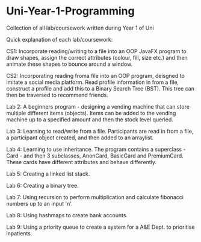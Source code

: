 # Uni-Year-1-Programming
Collection of all lab/coursework written during Year 1 of Uni


Quick explanation of each lab/coursework:

CS1:
Incorporate reading/writing to a file into an OOP JavaFX program to draw shapes, assign the correct attributes (colour, fill, size etc.) 
and then animate these shapes to bounce around a window.

CS2:
Incorporating reading froma file into an OOP program, deisgned to imitate a social media platform. Read profile information in from a file, 
construct a profile and add this to a Binary Search Tree (BST). This tree can then be traversed to recommend friends.

Lab 2:
A beginners program - designing a vending machine that can store multiple different items (objects). Items can be added to the vending machine 
up to a specified amount and then the stock level queried.

Lab 3:
Learning to read/write from a file. Participants are read in from a file, a participant object created, and then added to an arraylist.

Lab 4:
Learning to use inheritance. The program contains a superclass - Card - and then 3 subclasses, AnonCard, BasicCard and PremiumCard. These cards have different attributes 
and behave differently.

Lab 5:
Creating a linked list stack.

Lab 6:
Creating a binary tree.

Lab 7:
Using recursion to perform multiplication and calculate fibonacci numbers up to an input 'n'.

Lab 8:
Using hashmaps to create bank accounts.

Lab 9:
Using a priority queue to create a system for a A&E Dept. to prioritise inpatients.
